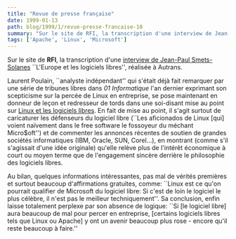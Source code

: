 ```yaml
---
title: "Revue de presse française"
date: 1999-01-13
path: blog/1999/1/revue-presse-francaise-10
summary: "Sur le site de RFI, la transcription d'une interview de Jean-Paul Smets-Solanes ``L'Europe et les logiciels libres'', réalisée à Autrans."
tags: ['Apache', 'Linux', 'Microsoft']
---
```


<P>
Sur le site de <B>RFI</B>, la transcription d'une <A HREF="http://www.rfi.fr/Kiosque/Mfi/Autrans/vendredi/fiches/fiche35.htm">interview de Jean-Paul Smets-Solanes</A> ``L'Europe et les logiciels libres'', réalisée à Autrans.
</P>

<P>
Laurent Poulain, ``analyste indépendant'' qui s'était déjà
fait remarquer par une série de tribunes libres dans <EM>01
Informatique</EM> l'an dernier exprimant son scepticisme sur la
percée de Linux en entreprise, se pose maintenant en donneur de
leçon et redresseur de tords dans une soi-disant mise au point sur
<A HREF="http://www.ldh.org/Dossiers/Humeur/linux.html">Linux et les
logiciels libres</A>. En fait de mise au point, il s'agit surtout
de caricaturer les défenseurs du logiciel libre (``Les aficionados
de Linux [qui] voient naïvement dans le free software le fossoyeur du
méchant Micro$oft'') et de commenter les annonces récentes de soutien de
grandes sociétés informatiques (IBM, Oracle, SUN, Corel...), en montrant
(comme s'il s'agissait d'une idée originale) qu'elle relève plus de l'intérêt
économique à court ou moyen terme que de l'engagement sincère derrière
le philosophie des logiciels libres.
</P>

<P>
Au bilan, quelques informations intéressantes, pas mal de vérités
premières et surtout beaucoup d'affirmations gratuites, comme: ``Linux
est ce qu'on pourrait qualifier de Microsoft du logiciel libre: Si
c'est de loin le logiciel le plus célèbre, il n'est pas le meilleur
techniquement''.  Sa conclusion, enfin laisse totalement perplexe par
son absence de logique: ``Si [le logiciel libre] aura beaucoup de mal
pour percer en entreprise, [certains logiciels libres tels que Linux ou
Apache] y ont un avenir beaucoup plus rose - encore qu'il reste beaucoup
à faire.''
</P>


